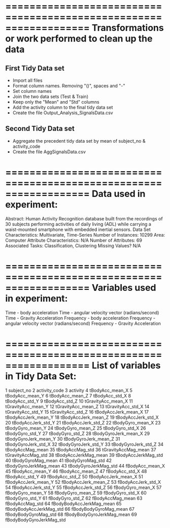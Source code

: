 ==================================================================
Transformations or work performed to clean up the data 
==================================================================
## First Tidy Data set ##############################
- Import all files
- Format column names. Removing "()", spaces and "-"
- Set column names
- Join the two data sets (Test & Train)
- Keep only the "Mean" and "Std" columns
- Add the activity column to the final tidy data set
- Create the file Output_Analysis_SignalsData.csv

## Second Tidy Data set ##############################
- Aggregate the precedent tidy data set by mean of subject_no & activity_code
- Create the file AggSignalsData.csv


==================================================================
Data used in experiment:
==================================================================
Abstract: Human Activity Recognition database built from the recordings of 30 subjects performing activities of daily living (ADL) while carrying a waist-mounted smartphone with embedded inertial sensors.
Data Set Characteristics: Multivariate, Time-Series 
Number of Instances: 10299 
Area: Computer
Attribute Characteristics: N/A 
Number of Attributes: 69
Associated Tasks: Classification, Clustering 
Missing Values? N/A 


==================================================================
Variables used in experiment:
==================================================================

Time - body acceleration
Time - angular velocity vector (radians/second)
Time - Gravity Acceleration
Frequency - body acceleration
Frequency - angular velocity vector (radians/second)
Frequency - Gravity Acceleration


==================================================================
List of variables in Tidy Data Set:
==================================================================
1	subject_no
2	activity_code
3	activity
4	tBodyAcc_mean_X
5	tBodyAcc_mean_Y
6	tBodyAcc_mean_Z
7	tBodyAcc_std_X
8	tBodyAcc_std_Y
9	tBodyAcc_std_Z
10	tGravityAcc_mean_X
11	tGravityAcc_mean_Y
12	tGravityAcc_mean_Z
13	tGravityAcc_std_X
14	tGravityAcc_std_Y
15	tGravityAcc_std_Z
16	tBodyAccJerk_mean_X
17	tBodyAccJerk_mean_Y
18	tBodyAccJerk_mean_Z
19	tBodyAccJerk_std_X
20	tBodyAccJerk_std_Y
21	tBodyAccJerk_std_Z
22	tBodyGyro_mean_X
23	tBodyGyro_mean_Y
24	tBodyGyro_mean_Z
25	tBodyGyro_std_X
26	tBodyGyro_std_Y
27	tBodyGyro_std_Z
28	tBodyGyroJerk_mean_X
29	tBodyGyroJerk_mean_Y
30	tBodyGyroJerk_mean_Z
31	tBodyGyroJerk_std_X
32	tBodyGyroJerk_std_Y
33	tBodyGyroJerk_std_Z
34	tBodyAccMag_mean
35	tBodyAccMag_std
36	tGravityAccMag_mean
37	tGravityAccMag_std
38	tBodyAccJerkMag_mean
39	tBodyAccJerkMag_std
40	tBodyGyroMag_mean
41	tBodyGyroMag_std
42	tBodyGyroJerkMag_mean
43	tBodyGyroJerkMag_std
44	fBodyAcc_mean_X
45	fBodyAcc_mean_Y
46	fBodyAcc_mean_Z
47	fBodyAcc_std_X
48	fBodyAcc_std_Y
49	fBodyAcc_std_Z
50	fBodyAccJerk_mean_X
51	fBodyAccJerk_mean_Y
52	fBodyAccJerk_mean_Z
53	fBodyAccJerk_std_X
54	fBodyAccJerk_std_Y
55	fBodyAccJerk_std_Z
56	fBodyGyro_mean_X
57	fBodyGyro_mean_Y
58	fBodyGyro_mean_Z
59	fBodyGyro_std_X
60	fBodyGyro_std_Y
61	fBodyGyro_std_Z
62	fBodyAccMag_mean
63	fBodyAccMag_std
64	fBodyBodyAccJerkMag_mean
65	fBodyBodyAccJerkMag_std
66	fBodyBodyGyroMag_mean
67	fBodyBodyGyroMag_std
68	fBodyBodyGyroJerkMag_mean
69	fBodyBodyGyroJerkMag_std
